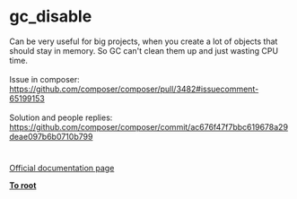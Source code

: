# gc_disable




<div class="phpcode"><span class="html">
Can be very useful for big projects, when you create a lot of objects that should stay in memory. So GC can&apos;t clean them up and just wasting CPU time.<br><br>Issue in composer: <br><a href="https://github.com/composer/composer/pull/3482#issuecomment-65199153" rel="nofollow" target="_blank">https://github.com/composer/composer/pull/3482#issuecomment-65199153</a><br><br>Solution and people replies:<br><a href="https://github.com/composer/composer/commit/ac676f47f7bbc619678a29deae097b6b0710b799" rel="nofollow" target="_blank">https://github.com/composer/composer/commit/ac676f47f7bbc619678a29deae097b6b0710b799</a></span>
</div>
  

#

[Official documentation page](https://www.php.net/manual/en/function.gc-disable.php)

**[To root](/README.md)**